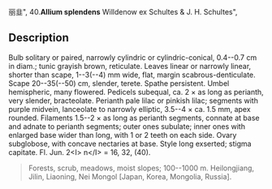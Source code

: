 丽韭",
40.**Allium splendens** Willdenow ex Schultes & J. H. Schultes",

## Description
Bulb solitary or paired, narrowly cylindric or cylindric-conical, 0.4--0.7 cm in diam.; tunic grayish brown, reticulate. Leaves linear or narrowly linear, shorter than scape, 1--3(--4) mm wide, flat, margin scabrous-denticulate. Scape 20--35(--50) cm, slender, terete. Spathe persistent. Umbel hemispheric, many flowered. Pedicels subequal, ca. 2 × as long as perianth, very slender, bracteolate. Perianth pale lilac or pinkish lilac; segments with purple midvein, lanceolate to narrowly elliptic, 3.5--4 × ca. 1.5 mm, apex rounded. Filaments 1.5--2 × as long as perianth segments, connate at base and adnate to perianth segments; outer ones subulate; inner ones with enlarged base wider than long, with 1 or 2 teeth on each side. Ovary subglobose, with concave nectaries at base. Style long exserted; stigma capitate. Fl. Jun. 2&lt;I&gt; n&lt;/I&gt; = 16, 32, (40).

> Forests, scrub, meadows, moist slopes; 100--1000 m. Heilongjiang, Jilin, Liaoning, Nei Mongol [Japan, Korea, Mongolia, Russia].
